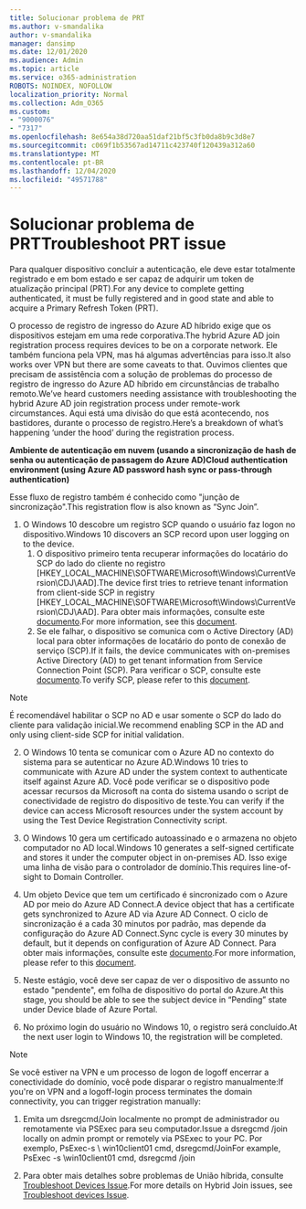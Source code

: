 ```yaml
---
title: Solucionar problema de PRT
ms.author: v-smandalika
author: v-smandalika
manager: dansimp
ms.date: 12/01/2020
ms.audience: Admin
ms.topic: article
ms.service: o365-administration
ROBOTS: NOINDEX, NOFOLLOW
localization_priority: Normal
ms.collection: Adm_O365
ms.custom:
- "9000076"
- "7317"
ms.openlocfilehash: 8e654a38d720aa51daf21bf5c3fb0da8b9c3d8e7
ms.sourcegitcommit: c069f1b53567ad14711c423740f120439a312a60
ms.translationtype: MT
ms.contentlocale: pt-BR
ms.lasthandoff: 12/04/2020
ms.locfileid: "49571788"
---
```

# <a name="troubleshoot-prt-issue"></a><span data-ttu-id="e01f6-102">Solucionar problema de PRT</span><span class="sxs-lookup"><span data-stu-id="e01f6-102">Troubleshoot PRT issue</span></span>

<span data-ttu-id="e01f6-103">Para qualquer dispositivo concluir a autenticação, ele deve estar totalmente registrado e em bom estado e ser capaz de adquirir um token de atualização principal (PRT).</span><span class="sxs-lookup"><span data-stu-id="e01f6-103">For any device to complete getting authenticated, it must be fully registered and in good state and able to acquire a Primary Refresh Token (PRT).</span></span>

<span data-ttu-id="e01f6-104">O processo de registro de ingresso do Azure AD híbrido exige que os dispositivos estejam em uma rede corporativa.</span><span class="sxs-lookup"><span data-stu-id="e01f6-104">The hybrid Azure AD join registration process requires devices to be on a corporate network.</span></span> <span data-ttu-id="e01f6-105">Ele também funciona pela VPN, mas há algumas advertências para isso.</span><span class="sxs-lookup"><span data-stu-id="e01f6-105">It also works over VPN but there are some caveats to that.</span></span> <span data-ttu-id="e01f6-106">Ouvimos clientes que precisam de assistência com a solução de problemas do processo de registro de ingresso do Azure AD híbrido em circunstâncias de trabalho remoto.</span><span class="sxs-lookup"><span data-stu-id="e01f6-106">We’ve heard customers needing assistance with troubleshooting the hybrid Azure AD join registration process under remote-work circumstances.</span></span> <span data-ttu-id="e01f6-107">Aqui está uma divisão do que está acontecendo, nos bastidores, durante o processo de registro.</span><span class="sxs-lookup"><span data-stu-id="e01f6-107">Here’s a breakdown of what’s happening ‘under the hood’ during the registration process.</span></span>

<span data-ttu-id="e01f6-108">**Ambiente de autenticação em nuvem (usando a sincronização de hash de senha ou autenticação de passagem do Azure AD)**</span><span class="sxs-lookup"><span data-stu-id="e01f6-108">**Cloud authentication environment (using Azure AD password hash sync or pass-through authentication)**</span></span>

<span data-ttu-id="e01f6-109">Esse fluxo de registro também é conhecido como "junção de sincronização".</span><span class="sxs-lookup"><span data-stu-id="e01f6-109">This registration flow is also known as “Sync Join”.</span></span>

1. <span data-ttu-id="e01f6-110">O Windows 10 descobre um registro SCP quando o usuário faz logon no dispositivo.</span><span class="sxs-lookup"><span data-stu-id="e01f6-110">Windows 10 discovers an SCP record upon user logging on to the device.</span></span>
    1. <span data-ttu-id="e01f6-111">O dispositivo primeiro tenta recuperar informações do locatário do SCP do lado do cliente no registro [HKEY_LOCAL_MACHINE\SOFTWARE\Microsoft\Windows\CurrentVersion\CDJ\AAD].</span><span class="sxs-lookup"><span data-stu-id="e01f6-111">The device first tries to retrieve tenant information from client-side SCP in registry [HKEY_LOCAL_MACHINE\SOFTWARE\Microsoft\Windows\CurrentVersion\CDJ\AAD].</span></span> <span data-ttu-id="e01f6-112">Para obter mais informações, consulte este [documento](https://docs.microsoft.com/azure/active-directory/devices/hybrid-azuread-join-control).</span><span class="sxs-lookup"><span data-stu-id="e01f6-112">For more information, see this [document](https://docs.microsoft.com/azure/active-directory/devices/hybrid-azuread-join-control).</span></span>
    2. <span data-ttu-id="e01f6-113">Se ele falhar, o dispositivo se comunica com o Active Directory (AD) local para obter informações de locatário do ponto de conexão de serviço (SCP).</span><span class="sxs-lookup"><span data-stu-id="e01f6-113">If it fails, the device communicates with on-premises Active Directory (AD) to get tenant information from Service Connection Point (SCP).</span></span> <span data-ttu-id="e01f6-114">Para verificar o SCP, consulte este [documento](https://docs.microsoft.com/azure/active-directory/devices/hybrid-azuread-join-manual#configure-a-service-connection-point).</span><span class="sxs-lookup"><span data-stu-id="e01f6-114">To verify SCP, please refer to this [document](https://docs.microsoft.com/azure/active-directory/devices/hybrid-azuread-join-manual#configure-a-service-connection-point).</span></span> 

> [!NOTE]
> <span data-ttu-id="e01f6-115">É recomendável habilitar o SCP no AD e usar somente o SCP do lado do cliente para validação inicial.</span><span class="sxs-lookup"><span data-stu-id="e01f6-115">We recommend enabling SCP in the AD and only using client-side SCP for initial validation.</span></span>

2. <span data-ttu-id="e01f6-116">O Windows 10 tenta se comunicar com o Azure AD no contexto do sistema para se autenticar no Azure AD.</span><span class="sxs-lookup"><span data-stu-id="e01f6-116">Windows 10 tries to communicate with Azure AD under the system context to authenticate itself against Azure AD.</span></span> <span data-ttu-id="e01f6-117">Você pode verificar se o dispositivo pode acessar recursos da Microsoft na conta do sistema usando o script de conectividade de registro do dispositivo de teste.</span><span class="sxs-lookup"><span data-stu-id="e01f6-117">You can verify if the device can access Microsoft resources under the system account by using the Test Device Registration Connectivity script.</span></span>

3. <span data-ttu-id="e01f6-118">O Windows 10 gera um certificado autoassinado e o armazena no objeto computador no AD local.</span><span class="sxs-lookup"><span data-stu-id="e01f6-118">Windows 10 generates a self-signed certificate and stores it under the computer object in on-premises AD.</span></span> <span data-ttu-id="e01f6-119">Isso exige uma linha de visão para o controlador de domínio.</span><span class="sxs-lookup"><span data-stu-id="e01f6-119">This requires line-of-sight to Domain Controller.</span></span>

4. <span data-ttu-id="e01f6-120">Um objeto Device que tem um certificado é sincronizado com o Azure AD por meio do Azure AD Connect.</span><span class="sxs-lookup"><span data-stu-id="e01f6-120">A device object that has a certificate gets synchronized to Azure AD via Azure AD Connect.</span></span> <span data-ttu-id="e01f6-121">O ciclo de sincronização é a cada 30 minutos por padrão, mas depende da configuração do Azure AD Connect.</span><span class="sxs-lookup"><span data-stu-id="e01f6-121">Sync cycle is every 30 minutes by default, but it depends on configuration of Azure AD Connect.</span></span> <span data-ttu-id="e01f6-122">Para obter mais informações, consulte este [documento](https://docs.microsoft.com/azure/active-directory/hybrid/how-to-connect-sync-configure-filtering#organizational-unitbased-filtering).</span><span class="sxs-lookup"><span data-stu-id="e01f6-122">For more information, please refer to this [document](https://docs.microsoft.com/azure/active-directory/hybrid/how-to-connect-sync-configure-filtering#organizational-unitbased-filtering).</span></span>

5. <span data-ttu-id="e01f6-123">Neste estágio, você deve ser capaz de ver o dispositivo de assunto no estado "pendente", em folha de dispositivo do portal do Azure.</span><span class="sxs-lookup"><span data-stu-id="e01f6-123">At this stage, you should be able to see the subject device in “Pending” state under Device blade of Azure Portal.</span></span>

6. <span data-ttu-id="e01f6-124">No próximo login do usuário no Windows 10, o registro será concluído.</span><span class="sxs-lookup"><span data-stu-id="e01f6-124">At the next user login to Windows 10, the registration will be completed.</span></span> 

> [!NOTE]
> <span data-ttu-id="e01f6-125">Se você estiver na VPN e um processo de logon de logoff encerrar a conectividade do domínio, você pode disparar o registro manualmente:</span><span class="sxs-lookup"><span data-stu-id="e01f6-125">If you're on VPN and a logoff-login process terminates the domain connectivity, you can trigger registration manually:</span></span>
 1. <span data-ttu-id="e01f6-126">Emita um dsregcmd/Join localmente no prompt de administrador ou remotamente via PSExec para seu computador.</span><span class="sxs-lookup"><span data-stu-id="e01f6-126">Issue a dsregcmd /join locally on admin prompt or remotely via PSExec to your PC.</span></span> <span data-ttu-id="e01f6-127">Por exemplo, PsExec-s \\ win10client01 cmd, dsregcmd/Join</span><span class="sxs-lookup"><span data-stu-id="e01f6-127">For example, PsExec -s \\win10client01 cmd, dsregcmd /join</span></span>

 2. <span data-ttu-id="e01f6-128">Para obter mais detalhes sobre problemas de União híbrida, consulte [Troubleshoot Devices Issue](https://techcommunity.microsoft.com/t5/azure-active-directory-identity/azure-ad-mailbag-frequent-questions-about-using-device-based/ba-p/1257344).</span><span class="sxs-lookup"><span data-stu-id="e01f6-128">For more details on Hybrid Join issues, see [Troubleshoot devices Issue](https://techcommunity.microsoft.com/t5/azure-active-directory-identity/azure-ad-mailbag-frequent-questions-about-using-device-based/ba-p/1257344).</span></span>
